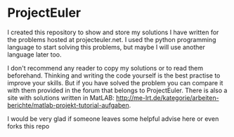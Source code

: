 ProjectEuler
============

I created this repository to show and store my solutions I have written for the problems hosted at projecteuler.net. I used the python programming language to start solving this problems, but maybe I will use another language later too.

I don't recommend any reader to copy my solutions or to read them beforehand. Thinking and writing the code yourself is the best practise to improve your skills. But if you have solved the problem you can compare it with them provided in the forum that belongs to ProjectEuler. There is also a site with solutions written in MatLAB: http://me-lrt.de/kategorie/arbeiten-berichte/matlab-projekt-tutorial-aufgaben.

I would be very glad if someone leaves some helpful advise here or even forks this repo

